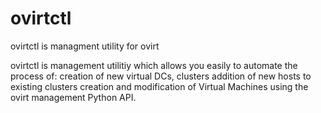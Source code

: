 # ovirtctl
ovirtctl is managment utility for ovirt

ovirtctl is management utilitiy which allows you easily to automate the process of:
  creation of new virtual DCs, clusters
  addition of new hosts to existing clusters
  creation and modification of Virtual Machines
using the ovirt management Python API.
